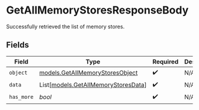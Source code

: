 # GetAllMemoryStoresResponseBody

Successfully retrieved the list of memory stores.


## Fields

| Field                                                                      | Type                                                                       | Required                                                                   | Description                                                                |
| -------------------------------------------------------------------------- | -------------------------------------------------------------------------- | -------------------------------------------------------------------------- | -------------------------------------------------------------------------- |
| `object`                                                                   | [models.GetAllMemoryStoresObject](../models/getallmemorystoresobject.md)   | :heavy_check_mark:                                                         | N/A                                                                        |
| `data`                                                                     | List[[models.GetAllMemoryStoresData](../models/getallmemorystoresdata.md)] | :heavy_check_mark:                                                         | N/A                                                                        |
| `has_more`                                                                 | *bool*                                                                     | :heavy_check_mark:                                                         | N/A                                                                        |
